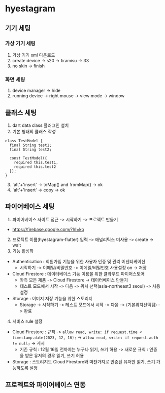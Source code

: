 # hyestagram

## 기기 세팅
### 가상 기기 세팅
1. 가상 기기 xml 다운로드
2. create device -> s20 -> tiramisu -> 33
3. no skin -> finish
### 화면 세팅
1. device manager -> hide
2. running device -> right mouse -> view mode -> window

## 클래스 세팅
1. dart data class 플러그인 설치
2. 기본 형태의 클래스 작성
```
class TestModel {
  final String test1;
  final String test2;

  const TestModel({
    required this.test1,
    required this.test2
  });
}
```
3. 'alt'+'insert' -> toMap() and fromMap() -> ok
4. 'alt'+'insert' -> copy -> ok

## 파이어베이스 세팅
1. 파이어베이스 사이트 접근 -> 시작하기 -> 프로젝트 만들기
  - https://firebase.google.com/?hl=ko
2. 프로젝트 이름(hyestagram-flutter) 입력 -> 애널리틱스 미사용 -> create -> wait
3. 기능 활성화
  - Authentication : 회원가입 기능을 위한 사용자 인증 및 관리 어센티케이션
    - 시작하기 -> 이메일/비밀번호 -> 이메일/비밀번호 사용설정 on -> 저장
  - Cloud Firestore : 데이터베이스 기능 이용을 위한 클라우드 파이어스토어
    - 좌측 모든 제품 -> Cloud Firestore -> 데이터베이스 만들기
    - 테스트 모드에서 시작 -> 다음 -> 위치 선택(asia-northeast3 seoul) -> 사용 설정
  - Storage : 이미지 저장 기능을 위한 스토리지
    - Storage -> 시작하기 -> 테스트 모드에서 시작 -> 다음 -> (기본위치선택됨) -> 완료
4. 서비스 rule 설정
  - Cloud Firestore : 규칙 -> `allow read, write: if request.time < timestamp.date(2023, 12, 16);` -> `allow read, write: if request.auth != null;` -> 게시
    - 기존 규칙 : 12월 16일 전까지는 누구나 읽기, 쓰기 허용 -> 새로운 규칙 : 인증을 받은 유저의 경우 읽기, 쓰기 허용
  - Storage : 스토리지도 Cloud Firestore와 마찬가지로 인증된 유저만 읽기, 쓰기 가능하도록 설정

## 프로젝트와 파이어베이스 연동
